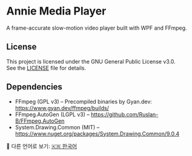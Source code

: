 # Annie Media Player

A frame-accurate slow-motion video player built with WPF and FFmpeg.

## License

This project is licensed under the GNU General Public License v3.0.  
See the [LICENSE](LICENSE) file for details.

## Dependencies

- FFmpeg (GPL v3) – Precompiled binaries by Gyan.dev: https://www.gyan.dev/ffmpeg/builds/
- FFmpeg.AutoGen (LGPL v3) – https://github.com/Ruslan-B/FFmpeg.AutoGen
- System.Drawing.Common (MIT) – https://www.nuget.org/packages/System.Drawing.Common/9.0.4


📘 다른 언어로 보기: [🇰🇷 한국어](README.ko.md)